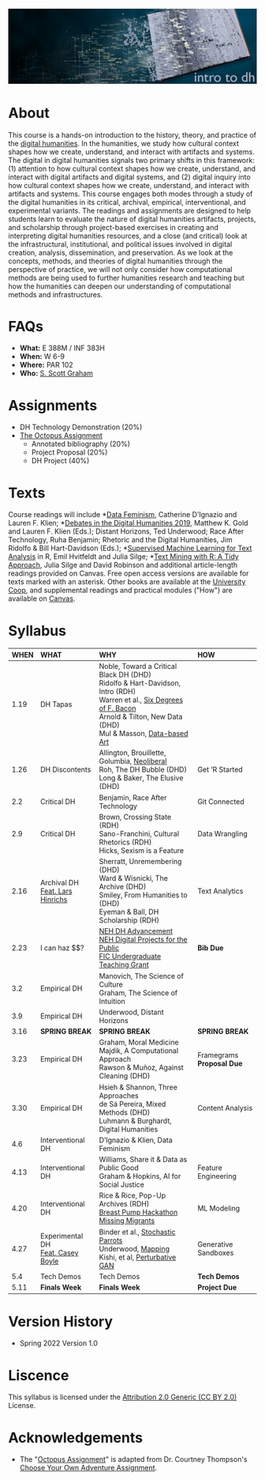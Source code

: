 ![Intro to DH](assets/cover.png)

# About
This course is a hands-on introduction to the history, theory, and practice of the [digital humanities](assets/dh_papers.png). In the humanities, we study how cultural context shapes how we create, understand, and interact with artifacts and systems. The digital in digital humanities signals two primary shifts in this framework: (1) attention to how cultural context shapes how we create, understand, and interact with digital artifacts and digital systems, and (2) digital inquiry into how cultural context shapes how we create, understand, and interact with artifacts and systems. This course engages both modes through a study of the digital humanities in its critical, archival, empirical, interventional, and experimental variants. The readings and assignments are designed to help students learn to evaluate the nature of digital humanities artifacts, projects, and scholarship through project-based exercises in creating and interpreting digital humanities resources, and a close (and critical) look at the infrastructural, institutional, and political issues involved in digital creation, analysis, dissemination, and preservation. As we look at the concepts, methods, and theories of digital humanities through the perspective of practice, we will not only consider how computational methods are being used to further humanities research and teaching but how the humanities can deepen our understanding of computational methods and infrastructures.

# FAQs
* **What:** E 388M / INF 383H 
* **When:** W 6-9
* **Where:** PAR 102
* **Who:** [S. Scott Graham](https://sscottgraham.com)

# Assignments 
* DH Technology Demonstration (20%)
* [The Octopus Assignment](assets/Octopus_Assignment.pdf)
  - Annotated bibliography (20%)
  - Project Proposal (20%)
  - DH Project (40%) 

# Texts
Course readings will include \*[Data Feminism](https://mitpressonpubpub.mitpress.mit.edu/data-feminism), Catherine D’Ignazio and Lauren F. Klien; \*[Debates in the Digital Humanities 2019](https://dhdebates.gc.cuny.edu/projects/debates-in-the-digital-humanities-2019), Matthew K. Gold and Lauren F. Klien (Eds.); Distant Horizons, Ted Underwood; Race After Technology, Ruha Benjamin; Rhetoric and the Digital Humanities, Jim Ridolfo & Bill Hart-Davidson (Eds.); \*[Supervised Machine Learning for Text Analysis](https://smltar.com/) in R, Emil Hvitfeldt and Julia Silge; \*[Text Mining with R: A Tidy Approach](https://www.tidytextmining.com/), Julia Silge and David Robinson and additional article-length readings provided on Canvas. Free open access versions are available for texts marked with an asterisk. Other books are available at the [University Coop](https://www.universitycoop.com/adoption-search), and supplemental readings and practical modules ("How") are available on [Canvas](https://canvas.utexas.edu/). 

# Syllabus
|WHEN |	WHAT |	WHY |	HOW |
|:--|:---|:------|:----|
|1.19 |	DH Tapas | Noble, Toward a Critical Black DH (DHD)<br />Ridolfo & Hart-Davidson, Intro (RDH)<br />Warren et al., [Six Degrees of F. Bacon](http://digitalhumanities.org/dhq/vol/10/3/000244/000244.html)<br />Arnold & Tilton, New Data (DHD)<br />Mul & Masson, [Data-based Art](https://www.tmgonline.nl/articles/10.18146/2213-7653.2018.375/) | |
|1.26 |	DH Discontents |	Allington, Brouillette, Golumbia, [Neoliberal](https://lareviewofbooks.org/article/neoliberal-tools-archives-political-history-digital-humanities/) <br /> Roh, The DH Bubble (DHD) <br />Long & Baker, The Elusive (DHD) |	Get ‘R Started |
|2.2 |	Critical DH | 	Benjamin, Race After Technology |	Git Connected |
|2.9 |	Critical DH |	Brown, Crossing State (RDH) <br />Sano-Franchini, Cultural Rhetorics (RDH) <br />Hicks, Sexism is a Feature | Data Wrangling|
|2.16 |	Archival DH <br />[Feat. Lars Hinrichs](https://liberalarts.utexas.edu/english/faculty/profile.php?eid=lh9896)	| Sherratt, Unremembering (DHD) <br /> Ward & Wisnicki, The Archive (DHD) <br />Smiley, From Humanities to (DHD) <br /> Eyeman & Ball, DH Scholarship (RDH) |	Text Analytics |
|2.23 |	I can haz \$\$? |	[NEH DH Advancement](https://www.neh.gov/grants/odh/digital-humanities-advancement-grants) <br /> [NEH Digital Projects for the Public](https://www.neh.gov/grants/public/digital-projects-the-public) <br /> [FIC Undergraduate Teaching Grant](https://utexas.app.box.com/s/j0aofecfl9d1my4whlxqwf5plneasi46) |	**Bib Due** |
|3.2 |Empirical DH |	Manovich, The Science of Culture <br /> Graham, The Science of Intuition ||
|3.9 |Empirical DH |	Underwood, Distant Horizons	||
|3.16 |	**SPRING BREAK** | **SPRING BREAK** | **SPRING BREAK** |
|3.23 |	Empirical DH |Graham, Moral Medicine <br />Majdik, A Computational Approach<br />Rawson & Muñoz, Against Cleaning (DHD)|	Framegrams<br /> **Proposal Due**|
|3.30 |	Empirical DH |	Hsieh & Shannon, Three Approaches <br />de Sá Pereira, Mixed Methods (DHD)<br />Luhmann & Burghardt, Digital Humanities|	Content Analysis |
|4.6 |Interventional DH| D’Ignazio & Klien, Data Feminism	||
|4.13 |Interventional DH|	Williams, Share it & Data as Public Good<br />Graham & Hopkins, AI for Social Justice|	Feature Engineering|
|4.20	|Interventional DH|	Rice & Rice, Pop-Up Archives (RDH)<br />[Breast Pump Hackathon](https://kanarinka.github.io/makethebreastpumpnotsuck/ )<br />[Missing Migrants](https://missingmigrants.iom.int/)|ML Modeling|
|4.27	|Experimental DH<br />[Feat. Casey Boyle](http://caseyboyle.net/)|Binder et al., [Stochastic Parrots](https://dl.acm.org/doi/10.1145/3442188.3445922)<br />Underwood, [Mapping](https://tedunderwood.com/2021/10/21/latent-spaces-of-culture/#_ftn14)<br />Kishi, et al, [Perturbative GAN](https://arxiv.org/ftp/arxiv/papers/1902/1902.01514.pdf) |Generative Sandboxes|
|5.4	|Tech Demos|Tech Demos|**Tech Demos**|
|5.11	|**Finals Week**|	**Finals Week**|**Project Due**|

# Version History  
* Spring 2022 Version 1.0 

# Liscence 
This syllabus is licensed under the [Attribution 2.0 Generic (CC BY 2.0)](https://creativecommons.org/licenses/by/2.0/) License.

# Acknowledgements 
* The "[Octopus Assignment](assets/Octopus_Assignment.pdf)" is adapted from Dr. Courtney Thompson's [Choose Your Own Adventure Assignment](https://twitter.com/Dr_C_Thompson/status/1333492508677058561?s=20).
